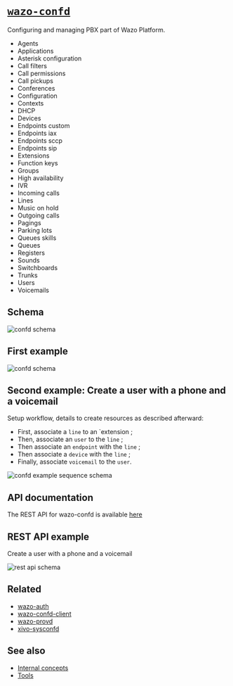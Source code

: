 # [`wazo-confd`](https://github.com/wazo-platform/wazo-confd)

Configuring and managing PBX part of Wazo Platform.

* Agents
* Applications
* Asterisk configuration
* Call filters
* Call permissions
* Call pickups
* Conferences
* Configuration
* Contexts
* DHCP
* Devices
* Endpoints custom
* Endpoints iax
* Endpoints sccp
* Endpoints sip
* Extensions
* Function keys
* Groups
* High availability
* IVR
* Incoming calls
* Lines
* Music on hold
* Outgoing calls
* Pagings
* Parking lots
* Queues skills
* Queues
* Registers
* Sounds
* Switchboards
* Trunks
* Users
* Voicemails

## Schema

![confd schema](diagram.svg)

## First example

![confd schema](sequence-diagram.svg)

## Second example: Create a user with a phone and a voicemail

Setup workflow, details to create resources as described afterward:

* First, associate a `line` to an `extension ;
* Then, associate an `user` to the `line` ;
* Then associate an `endpoint` with the `line` ;
* Then associate a `device` with the `line` ;
* Finally, associate `voicemail` to the `user`.

![confd example sequence schema](use-case-user-with-phone-and-voicemail.svg)

## API documentation

The REST API for wazo-confd is available [here](../api/configuration.html)

## REST API example

Create a user with a phone and a voicemail

![rest api schema](use-case-user-with-phone-and-voicemail.svg)

## Related

* [wazo-auth](https://github.com/wazo-platform/wazo-auth)
* [wazo-confd-client](https://github.com/wazo-platform/wazo-confd-client)
* [wazo-provd](https://github.com/wazo-platform/wazo-provd)
* [xivo-sysconfd](https://github.com/wazo-platform/xivo-sysconfd)

## See also

- [Internal concepts](/uc-doc/system/wazo-confd/developer)
- [Tools](https://github.com/wazo-platform/wazo-confd/blob/master/README.md)
